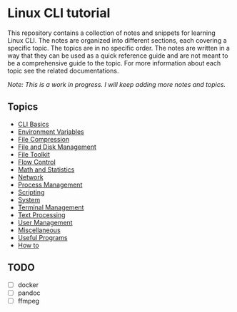 # Linux CLI tutorial

This repository contains a collection of notes and snippets for learning Linux CLI. The notes are organized into different sections, each covering a specific topic. The topics are in no specific order. The notes are written in a way that they can be used as a quick reference guide and are not meant to be a comprehensive guide to the topic. For more information about each topic see the related documentations.

*Note: This is a work in progress. I will keep adding more notes and topics.*

## Topics

- [CLI Basics](/cli_basics)
- [Environment Variables](/environment_variables)
- [File Compression](/file_compression)
- [File and Disk Management](/file_operations)
- [File Toolkit](/file_toolkit)
- [Flow Control](/flow_control)
- [Math and Statistics](/math)
- [Network](/network)
- [Process Management](/process_management)
- [Scripting](/scripting)
- [System](/system)
- [Terminal Management](/terminal_management)
- [Text Processing](/text_processing)
- [User Management](/user_management)
- [Miscellaneous](/miscellaneous)
- [Useful Programs](/useful_programs)
- [How to](/how_to)

## TODO

- [ ] docker
- [ ] pandoc
- [ ] ffmpeg
